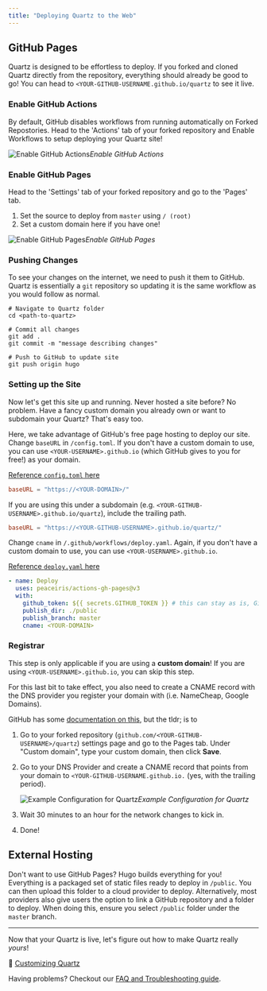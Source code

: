 ```yaml
---
title: "Deploying Quartz to the Web"
---
```


## GitHub Pages
Quartz is designed to be effortless to deploy. If you forked and cloned Quartz directly from the repository, everything should already be good to go! You can head to `<YOUR-GITHUB-USERNAME.github.io/quartz` to see it live.

### Enable GitHub Actions
By default, GitHub disables workflows from running automatically on Forked Repostories. Head to the 'Actions' tab of your forked repository and Enable Workflows to setup deploying your Quartz site!

![Enable GitHub Actions](/notes/images/github-actions.png)*Enable GitHub Actions*

### Enable GitHub Pages

Head to the 'Settings' tab of your forked repository and go to the 'Pages' tab.

1. Set the source to deploy from `master` using `/ (root)`
2. Set a custom domain here if you have one!

![Enable GitHub Pages](/notes/images/github-pages.png)*Enable GitHub Pages*

### Pushing Changes
To see your changes on the internet, we need to push it them to GitHub. Quartz is essentially a `git` repository so updating it is the same workflow as you would follow as normal.

```shell
# Navigate to Quartz folder
cd <path-to-quartz>

# Commit all changes
git add .
git commit -m "message describing changes"

# Push to GitHub to update site
git push origin hugo
```

### Setting up the Site
Now let's get this site up and running. Never hosted a site before? No problem. Have a fancy custom domain you already own or want to subdomain your Quartz? That's easy too.

Here, we take advantage of GitHub's free page hosting to deploy our site. Change `baseURL` in `/config.toml`. If you don't have a custom domain to use, you can use `<YOUR-USERNAME>.github.io` (which GitHub gives to you for free!) as your domain.

[Reference `config.toml` here](https://github.com/jackyzha0/quartz/blob/hugo/config.toml)

```toml
baseURL = "https://<YOUR-DOMAIN>/"
```

If you are using this under a subdomain (e.g. `<YOUR-GITHUB-USERNAME>.github.io/quartz`), include the trailing path.

```toml
baseURL = "https://<YOUR-GITHUB-USERNAME>.github.io/quartz/"
```

Change `cname` in `/.github/workflows/deploy.yaml`. Again, if you don't have a custom domain to use, you can use `<YOUR-USERNAME>.github.io`.

[Reference `deploy.yaml` here](https://github.com/jackyzha0/quartz/blob/hugo/.github/workflows/deploy.yaml)

```yaml
- name: Deploy  
  uses: peaceiris/actions-gh-pages@v3  
  with:  
	github_token: ${{ secrets.GITHUB_TOKEN }} # this can stay as is, GitHub fills this in for us!
	publish_dir: ./public  
	publish_branch: master
	cname: <YOUR-DOMAIN>
```

### Registrar
This step is only applicable if you are using a **custom domain**! If you are using `<YOUR-USERNAME>.github.io`, you can skip this step.

For this last bit to take effect, you also need to create a CNAME record with the DNS provider you register your domain with (i.e. NameCheap, Google Domains).

GitHub has some [documentation on this](https://docs.github.com/en/pages/configuring-a-custom-domain-for-your-github-pages-site/managing-a-custom-domain-for-your-github-pages-site), but the tldr; is to

1. Go to your forked repository (`github.com/<YOUR-GITHUB-USERNAME>/quartz`) settings page and go to the Pages tab. Under "Custom domain", type your custom domain, then click **Save**.
2. Go to your DNS Provider and create a CNAME record that points from your domain to `<YOUR-GITHUB-USERNAME.github.io.` (yes, with the trailing period).

	![Example Configuration for Quartz](/notes/images/google-domains.png)*Example Configuration for Quartz*
3. Wait 30 minutes to an hour for the network changes to kick in.
4. Done!

## External Hosting
Don't want to use GitHub Pages? Hugo builds everything for you! Everything is a packaged set of static files ready to deploy in `/public`. You can then upload this folder to a cloud provider to deploy. Alternatively, most providers also give users the option to link a GitHub repository and a folder to deploy. When doing this, ensure you select `/public` folder under the `master` branch.

---

Now that your Quartz is live, let's figure out how to make Quartz really *yours*!

🎨 [Customizing Quartz](notes/config.md)

Having problems? Checkout our [FAQ and Troubleshooting guide](notes/troubleshooting.md).
